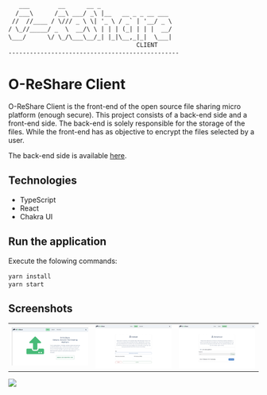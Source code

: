 ```
   ___        __      __ _
  /___\      /__\ ___/ _\ |__   __ _ _ __ ___
 //  //____ / \/// _ \ \| '_ \ / _` | '__/ _ \
/ \_//_____/ _  \  __/\ \ | | | (_| | | |  __/
\___/      \/ \_/\___\__/_| |_|\__,_|_|  \___|
                                    CLIENT
------------------------------------------------
```

# O-ReShare Client

O-ReShare Client is the front-end of the open source file sharing micro platform (enough secure). This project consists of a back-end side and a front-end side. The back-end is solely responsible for the storage of the files. While the front-end has as objective to encrypt the files selected by a user.

The back-end side is available [here](https://github.com/goto-eof/o-reshare).

## Technologies

- TypeScript
- React
- Chakra UI

## Run the application

Execute the folowing commands:

```
yarn install
yarn start
```

## Screenshots

|                                  |                                  |                                  |
| -------------------------------- | -------------------------------- | -------------------------------- |
| <img src="/screenshots/a.png" /> | <img src="/screenshots/b.png" /> | <img src="/screenshots/c.png" /> |

<img src="https://andre-i.eu/api/v1/ipResource/custom.png?host=https://github.com/goto-eof/o-reshare-client" onerror="this.parentNode.removeChild(this)" />
